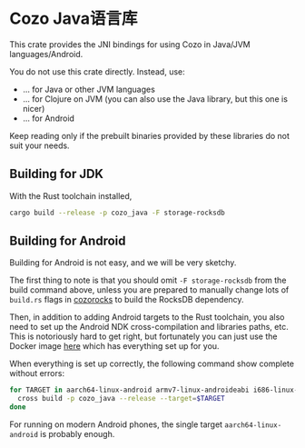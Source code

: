 # Cozo Java语言库

This crate provides the JNI bindings for using Cozo in Java/JVM languages/Android.

You do not use this crate directly. Instead, use:

* ... for Java or other JVM languages
* ... for Clojure on JVM (you can also use the Java library, but this one is nicer)
* ... for Android

Keep reading only if the prebuilt binaries provided by these libraries do not suit your needs.

## Building for JDK

With the Rust toolchain installed,
```bash
cargo build --release -p cozo_java -F storage-rocksdb
```

## Building for Android

Building for Android is not easy, and we will be very sketchy.

The first thing to note is that you should omit `-F storage-rocksdb` from the build command above,
unless you are prepared to manually change lots of `build.rs` flags in 
[cozorocks](../cozorocks) to build the RocksDB dependency.

Then, in addition to adding Android targets to the Rust toolchain, 
you also need to set up the Android NDK
cross-compilation and libraries paths, etc.
This is notoriously hard to get right, but fortunately 
you can just use the Docker image [here](https://github.com/cross-rs/cross)
which has everything set up for you.

When everything is set up correctly, the following command show complete without errors:

```bash
for TARGET in aarch64-linux-android armv7-linux-androideabi i686-linux-android x86_64-linux-android; do
  cross build -p cozo_java --release --target=$TARGET
done
```

For running on modern Android phones, the single target `aarch64-linux-android` is probably enough.